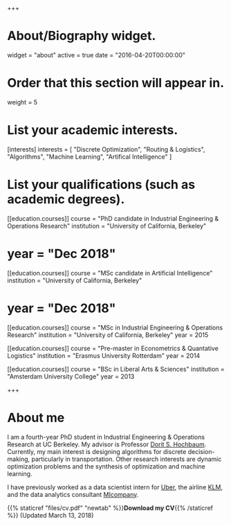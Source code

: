 +++
# About/Biography widget.
widget = "about"
active = true
date = "2016-04-20T00:00:00"

# Order that this section will appear in.
weight = 5

# List your academic interests.
[interests]
  interests = [
    "Discrete Optimization",
    "Routing & Logistics",
    "Algorithms",
    "Machine Learning",
    "Artifical Intelligence"
  ]

# List your qualifications (such as academic degrees).
[[education.courses]]
  course = "PhD candidate in Industrial Engineering & Operations Research"
  institution = "University of California, Berkeley"
  # year = "Dec 2018"

[[education.courses]]
  course = "MSc candidate in Artificial Intelligence"
  institution = "University of California, Berkeley"
  # year = "Dec 2018"

[[education.courses]]
  course = "MSc in Industrial Engineering & Operations Research"
  institution = "University of California, Berkeley"
  year = 2015

[[education.courses]]
  course = "Pre-master in Econometrics & Quantative Logistics"
  institution = "Erasmus University Rotterdam"
  year = 2014

[[education.courses]]
  course = "BSc in Liberal Arts & Sciences"
  institution = "Amsterdam University College"
  year = 2013

+++
# About me
I am a fourth-year PhD student in Industrial Engineering & Operations Research at UC Berkeley. My advisor is Professor [Dorit S. Hochbaum](http://www.ieor.berkeley.edu/~hochbaum/). Currently, my main interest is designing algorithms for discrete decision-making, particularly in transportation. Other research interests are dynamic optimization problems and the synthesis of optimization and machine learning.

I have previously worked as a data scientist intern for [Uber](https://uber.com), the airline [KLM](https://klm.com), and the data analytics consultant [MIcompany](http://micompany.nl/).

{{% staticref "files/cv.pdf" "newtab" %}}**Download my CV**{{% /staticref %}} (Updated March 13, 2018)
